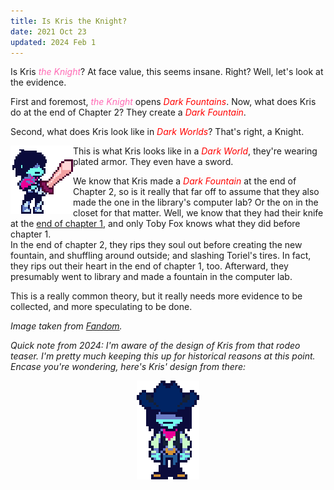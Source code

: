 ```yaml
---
title: Is Kris the Knight?
date: 2021 Oct 23
updated: 2024 Feb 1
---
```

Is Kris <span style="color: hotpink; font-style: italic;">the Knight</span>? At face value, this seems insane. Right? Well, let's look at the evidence.

First and foremost, <span style="color: hotpink; font-style: italic;">the Knight</span> opens <span style="color: red; font-style: italic;">Dark Fountains</span>. Now, what does Kris do at the end of Chapter 2? They create a <span style="color: red; font-style: italic;">Dark Fountain</span>.

Second, what does Kris look like in <span style="color: red; font-style: italic;">Dark Worlds</span>? That's right, a Knight.

<img src="/blog-files/Kris_battle_idle.gif" type="image/gif" width="100" align="left" style="image-rendering:pixelated" alt="Kris, the primary player character from Deltarune, dressed as a knight, minus a helmet." />

This is what Kris looks like in a <span style="color: red; font-style: italic;">Dark World</span>, they're wearing plated armor. They even have a sword.

We know that Kris made a <span style="color: red; font-style: italic;">Dark Fountain</span> at the end of Chapter 2, so is it really that far off to assume that they also made the one in the library's computer lab? Or the on in the closet for that matter. Well, we know that they had their knife at the <a href="https://youtu.be/wBS1MNkVPGw">end of chapter 1</a>, and only Toby Fox knows what they did before chapter 1.<br />In the end of chapter 2, they rips they soul out before creating the new fountain, and shuffling around outside; and slashing Toriel's tires. In fact, they rips out their heart in the end of chapter 1, too. Afterward, they presumably went to library and made a fountain in the computer lab.

This is a really common theory, but it really needs more evidence to be collected, and more speculating to be done.<br clear="left"/>

*Image taken from [Fandom](https://deltarune.fandom.com/wiki/).*

*Quick note from 2024: I'm aware of the design of Kris from that rodeo teaser. I'm pretty much keeping this up for historical reasons at this point. Encase you're wondering, here's Kris' design from there:*

<center><img src="/blog-files/yeehowdy.webp" type="image/webp" width="100" style="image-rendering:pixelated" alt="Kris, from Deltarune, dressed up in a cowboy outfit." /></center>
